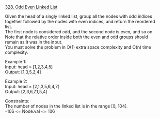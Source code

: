 [328. Odd Even Linked List](https://leetcode.com/problems/odd-even-linked-list/)




Given the head of a singly linked list, group all the nodes with odd indices together followed by the nodes with even indices, and return the reordered list.     
The first node is considered odd, and the second node is even, and so on.                               
Note that the relative order inside both the even and odd groups should remain as it was in the input.          
You must solve the problem in O(1) extra space complexity and O(n) time complexity.           

Example 1:       
Input: head = [1,2,3,4,5]     
Output: [1,3,5,2,4]           

Example 2:        
Input: head = [2,1,3,5,6,4,7]          
Output: [2,3,6,7,1,5,4]            

Constraints:        
The number of nodes in the linked list is in the range [0, 104].          
-106 <= Node.val <= 106           



